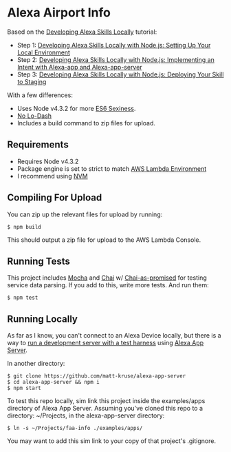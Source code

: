Alexa Airport Info 
==================
Based on the [Developing Alexa Skills Locally](https://www.bignerdranch.com/blog/tags/alexa-skills-kit/) tutorial:
* Step 1: [Developing Alexa Skills Locally with Node.js: Setting Up Your Local Environment](https://www.bignerdranch.com/blog/developing-alexa-skills-locally-with-nodejs-setting-up-your-local-environment/)
* Step 2: [Developing Alexa Skills Locally with Node.js: Implementing an Intent with Alexa-app and Alexa-app-server](https://www.bignerdranch.com/blog/developing-alexa-skills-locally-with-nodejs-implementing-an-intent-with-alexa-app-and-alexa-app-server/)
* Step 3: [Developing Alexa Skills Locally with Node.js: Deploying Your Skill to Staging](https://www.bignerdranch.com/blog/developing-alexa-skills-locally-with-nodejs-deploying-your-skill-to-staging/)

With a few differences:
* Uses Node v4.3.2 for more [ES6 Sexiness](http://node.green/).
* [No Lo-Dash](https://www.reindex.io/blog/you-might-not-need-underscore/)
* Includes a build command to zip files for upload.

Requirements
------------
* Requires Node v4.3.2 
* Package engine is set to strict to match [AWS Lambda Environment](https://aws.amazon.com/blogs/compute/node-js-4-3-2-runtime-now-available-on-lambda/)
* I recommend using [NVM](https://github.com/creationix/nvm)

Compiling For Upload
--------------------
You can zip up the relevant files for upload by running:
````
$ npm build
````
This should output a zip file for upload to the AWS Lambda Console.

Running Tests
-------------
This project includes [Mocha](https://mochajs.org/) and [Chai](http://chaijs.com/) w/ [Chai-as-promised](https://www.npmjs.com/package/chai-as-promised) for testing service data parsing. If you add to this, write more tests. And run them:
````
$ npm test
````

Running Locally
---------------
As far as I know, you can't connect to an Alexa Device locally, but there is a way to [run a development server with a test harness](https://www.bignerdranch.com/blog/developing-alexa-skills-locally-with-nodejs-implementing-an-intent-with-alexa-app-and-alexa-app-server/) using [Alexa App Server](https://github.com/matt-kruse/alexa-app-server).

In another directory:
````
$ git clone https://github.com/matt-kruse/alexa-app-server
$ cd alexa-app-server && npm i
$ npm start
````
To test this repo locally, sim link this project inside the examples/apps directory of Alexa App Server. Assuming you've cloned this repo to a directory: ~/Projects, in the alexa-app-server directory:
````
$ ln -s ~/Projects/faa-info ./examples/apps/
````
You may want to add this sim link to your copy of that project's .gitignore. 
